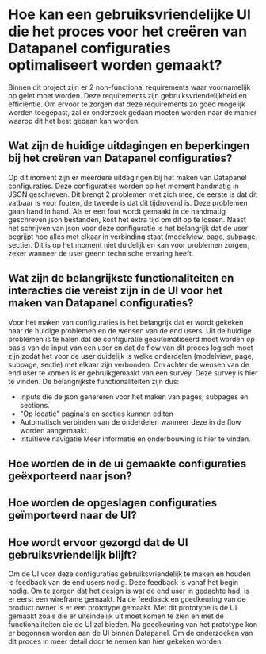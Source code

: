 # Hoe kan een gebruiksvriendelijke UI die het proces voor het creëren van Datapanel configuraties optimaliseert worden gemaakt?
Binnen dit project zijn er 2 non-functional requirements waar voornamelijk op gelet moet worden. Deze requirements zijn gebruiksvriendelijkheid en efficiëntie. Om ervoor te zorgen dat deze requirements zo goed mogelijk worden toegepast, zal er onderzoek gedaan moeten worden naar de manier waarop dit het best gedaan kan worden. 

## Wat zijn de huidige uitdagingen en beperkingen bij het creëren van Datapanel configuraties?
Op dit moment zijn er meerdere uitdagingen bij het maken van Datapanel configuraties. Deze configuraties worden op het moment handmatig in JSON geschreven. Dit brengt 2 problemen met zich mee, de eerste is dat dit vatbaar is voor fouten, de tweede is dat dit tijdrovend is. Deze problemen gaan hand in hand. Als er een fout wordt gemaakt in de handmatig geschreven json bestanden, kost het extra tijd om dit op te lossen.
Naast het schrijven van json voor deze configuratie is het belangrijk dat de user begrijpt hoe alles met elkaar in verbinding staat (modelview, page, subpage, sectie). Dit is op het moment niet duidelijk en kan voor problemen zorgen, zeker wanneer de user geenn technische ervaring heeft.

## Wat zijn de belangrijkste functionaliteiten en interacties die vereist zijn in de UI voor het maken van Datapanel configuraties?
Voor het maken van configuraties is het belangrijk dat er wordt gekeken naar de huidige problemen en de wensen van de end users. Uit  de huidige problemen is te halen dat de configuratie geautomatiseerd moet worden op basis van de input van een user en dat de flow van dit proces logisch moet zijn zodat het voor de user duidelijk is welke onderdelen (modelview, page, subpage, sectie) met elkaar zijn verbonden. Om achter de wensen van de end user te komen is er gebruikgemaakt van een survey. Deze survey is hier te vinden.
De belangrijkste functionaliteiten zijn dus:
- Inputs die de json genereren voor het maken van pages, subpages en sections.
- "Op locatie" pagina's en secties kunnen editen
- Automatisch verbinden van de onderdelen wanneer deze in de flow worden aangemaakt.
- Intuïtieve navigatie
Meer informatie en onderbouwing is hier te vinden.

## Hoe worden de in de ui gemaakte configuraties geëxporteerd naar json?

## Hoe worden de opgeslagen configuraties geïmporteerd naar de UI?

## Hoe wordt ervoor gezorgd dat de UI gebruiksvriendelijk blijft?
Om de UI voor deze configuraties gebruiksvriendelijk te maken en houden is feedback van de end users nodig. Deze feedback is vanaf het begin nodig. Om te zorgen dat het design is wat de end user in gedachte had, is er eerst een wireframe gemaakt. Na de feedback en goedkeuring van de product owner is er een prototype gemaakt. Met dit prototype is de UI gemaakt zoals die er uiteindelijk uit moet komen te zien en met de functionaliteiten die de UI zal bieden. Na goedkeuring van het prototype kon er begonnen worden aan de UI binnen Datapanel.
Om de onderzoeken van dit proces in meer detail door te nemen kan hier gekeken worden.

